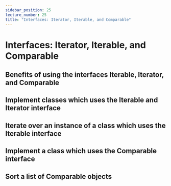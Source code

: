 ```yaml
---
sidebar_position: 25
lecture_number: 25
title: "Interfaces: Iterator, Iterable, and Comparable"
---
```


# Interfaces: Iterator, Iterable, and Comparable

## Benefits of using the interfaces Iterable, Iterator, and Comparable
## Implement classes which uses the Iterable and Iterator interface
## Iterate over an instance of a class which uses the Iterable interface
## Implement a class which uses the Comparable interface
## Sort a list of Comparable objects